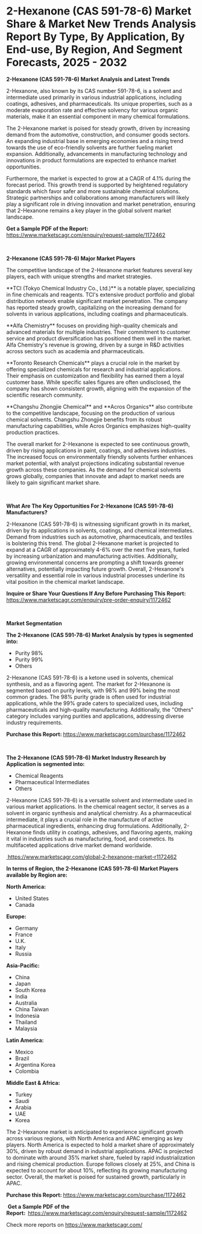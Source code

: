 <p><h1>2-Hexanone (CAS 591-78-6) Market Share & Market New Trends Analysis Report By Type, By Application, By End-use, By Region, And Segment Forecasts, 2025 - 2032</h1></p><p><strong>2-Hexanone (CAS 591-78-6) Market Analysis and Latest Trends</strong></p>
<p><p>2-Hexanone, also known by its CAS number 591-78-6, is a solvent and intermediate used primarily in various industrial applications, including coatings, adhesives, and pharmaceuticals. Its unique properties, such as a moderate evaporation rate and effective solvency for various organic materials, make it an essential component in many chemical formulations.</p><p>The 2-Hexanone market is poised for steady growth, driven by increasing demand from the automotive, construction, and consumer goods sectors. An expanding industrial base in emerging economies and a rising trend towards the use of eco-friendly solvents are further fueling market expansion. Additionally, advancements in manufacturing technology and innovations in product formulations are expected to enhance market opportunities.</p><p>Furthermore, the market is expected to grow at a CAGR of 4.1% during the forecast period. This growth trend is supported by heightened regulatory standards which favor safer and more sustainable chemical solutions. Strategic partnerships and collaborations among manufacturers will likely play a significant role in driving innovation and market penetration, ensuring that 2-Hexanone remains a key player in the global solvent market landscape.</p></p>
<p><strong>Get a Sample PDF of the Report:&nbsp;</strong> <a href="https://www.marketscagr.com/enquiry/request-sample/1172462?utm_campaign=3039&utm_medium=2&utm_source=Github&utm_content=ia&utm_term=03042025&utm_id=2-hexanone-cas-591-78-6">https://www.marketscagr.com/enquiry/request-sample/1172462</a></p>
<p>&nbsp;</p>
<p><strong>2-Hexanone (CAS 591-78-6) Major Market Players</strong></p>
<p><p>The competitive landscape of the 2-Hexanone market features several key players, each with unique strengths and market strategies. </p><p>**TCI (Tokyo Chemical Industry Co., Ltd.)** is a notable player, specializing in fine chemicals and reagents. TCI's extensive product portfolio and global distribution network enable significant market penetration. The company has reported steady growth, capitalizing on the increasing demand for solvents in various applications, including coatings and pharmaceuticals.</p><p>**Alfa Chemistry** focuses on providing high-quality chemicals and advanced materials for multiple industries. Their commitment to customer service and product diversification has positioned them well in the market. Alfa Chemistry's revenue is growing, driven by a surge in R&D activities across sectors such as academia and pharmaceuticals. </p><p>**Toronto Research Chemicals** plays a crucial role in the market by offering specialized chemicals for research and industrial applications. Their emphasis on customization and flexibility has earned them a loyal customer base. While specific sales figures are often undisclosed, the company has shown consistent growth, aligning with the expansion of the scientific research community.</p><p>**Changshu Zhongjie Chemical** and **Acros Organics** also contribute to the competitive landscape, focusing on the production of various chemical solvents. Changshu Zhongjie benefits from its robust manufacturing capabilities, while Acros Organics emphasizes high-quality production practices.</p><p>The overall market for 2-Hexanone is expected to see continuous growth, driven by rising applications in paint, coatings, and adhesives industries. The increased focus on environmentally friendly solvents further enhances market potential, with analyst projections indicating substantial revenue growth across these companies. As the demand for chemical solvents grows globally, companies that innovate and adapt to market needs are likely to gain significant market share.</p></p>
<p>&nbsp;</p>
<p><strong>What Are The Key Opportunities For 2-Hexanone (CAS 591-78-6) Manufacturers?</strong></p>
<p><p>2-Hexanone (CAS 591-78-6) is witnessing significant growth in its market, driven by its applications in solvents, coatings, and chemical intermediates. Demand from industries such as automotive, pharmaceuticals, and textiles is bolstering this trend. The global 2-Hexanone market is projected to expand at a CAGR of approximately 4-6% over the next five years, fueled by increasing urbanization and manufacturing activities. Additionally, growing environmental concerns are prompting a shift towards greener alternatives, potentially impacting future growth. Overall, 2-Hexanone's versatility and essential role in various industrial processes underline its vital position in the chemical market landscape.</p></p>
<p><strong>Inquire or Share Your Questions If Any Before Purchasing This Report:</strong> <a href="https://www.marketscagr.com/enquiry/pre-order-enquiry/1172462?utm_campaign=3039&utm_medium=2&utm_source=Github&utm_content=ia&utm_term=03042025&utm_id=2-hexanone-cas-591-78-6">https://www.marketscagr.com/enquiry/pre-order-enquiry/1172462</a></p>
<p>&nbsp;</p>
<p><strong>Market Segmentation</strong></p>
<p><strong>The 2-Hexanone (CAS 591-78-6) Market Analysis by types is segmented into:</strong></p>
<p><ul><li>Purity 98%</li><li>Purity 99%</li><li>Others</li></ul></p>
<p><p>2-Hexanone (CAS 591-78-6) is a ketone used in solvents, chemical synthesis, and as a flavoring agent. The market for 2-Hexanone is segmented based on purity levels, with 98% and 99% being the most common grades. The 98% purity grade is often used for industrial applications, while the 99% grade caters to specialized uses, including pharmaceuticals and high-quality manufacturing. Additionally, the "Others" category includes varying purities and applications, addressing diverse industry requirements.</p></p>
<p><strong>Purchase this Report:&nbsp;</strong><a href="https://www.marketscagr.com/purchase/1172462?utm_campaign=3039&utm_medium=2&utm_source=Github&utm_content=ia&utm_term=03042025&utm_id=2-hexanone-cas-591-78-6">https://www.marketscagr.com/purchase/1172462</a></p>
<p>&nbsp;</p>
<p><strong>The 2-Hexanone (CAS 591-78-6) Market Industry Research by Application is segmented into:</strong></p>
<p><ul><li>Chemical Reagents</li><li>Pharmaceutical Intermediates</li><li>Others</li></ul></p>
<p><p>2-Hexanone (CAS 591-78-6) is a versatile solvent and intermediate used in various market applications. In the chemical reagent sector, it serves as a solvent in organic synthesis and analytical chemistry. As a pharmaceutical intermediate, it plays a crucial role in the manufacture of active pharmaceutical ingredients, enhancing drug formulations. Additionally, 2-Hexanone finds utility in coatings, adhesives, and flavoring agents, making it vital in industries such as manufacturing, food, and cosmetics. Its multifaceted applications drive market demand worldwide.</p></p>
<p><a href="https://www.marketscagr.com/global-2-hexanone-market-r1172462?utm_campaign=3039&utm_medium=2&utm_source=Github&utm_content=ia&utm_term=03042025&utm_id=2-hexanone-cas-591-78-6">&nbsp;https://www.marketscagr.com/global-2-hexanone-market-r1172462</a></p>
<p><strong>In terms of Region, the 2-Hexanone (CAS 591-78-6) Market Players available by Region are:</strong></p>
<p>
    <p> <strong> North America: </strong>
        <ul>
            <li>United States</li>
            <li>Canada</li>
        </ul>
        </p> 
    <p> <strong> Europe: </strong>
        <ul>
            <li>Germany</li>
            <li>France</li>
            <li>U.K.</li>
            <li>Italy</li>
            <li>Russia</li>
        </ul>
        </p> 
    <p> <strong> Asia-Pacific: </strong>
        <ul>
            <li>China</li>
            <li>Japan</li>
            <li>South Korea</li>
            <li>India</li>
            <li>Australia</li>
            <li>China Taiwan</li>
            <li>Indonesia</li>
            <li>Thailand</li>
            <li>Malaysia</li>
        </ul>
        </p> 
    <p> <strong> Latin America: </strong>
        <ul>
            <li>Mexico</li>
            <li>Brazil</li>
            <li>Argentina Korea</li>
            <li>Colombia</li>
        </ul>
        </p> 
    <p> <strong> Middle East & Africa: </strong>
        <ul>
            <li>Turkey</li>
            <li>Saudi</li>
            <li>Arabia</li>
            <li>UAE</li>
            <li>Korea</li>
        </ul>
    </p>
    </p>
<p><p>The 2-Hexanone market is anticipated to experience significant growth across various regions, with North America and APAC emerging as key players. North America is expected to hold a market share of approximately 30%, driven by robust demand in industrial applications. APAC is projected to dominate with around 35% market share, fueled by rapid industrialization and rising chemical production. Europe follows closely at 25%, and China is expected to account for about 10%, reflecting its growing manufacturing sector. Overall, the market is poised for sustained growth, particularly in APAC.</p></p>
<p><strong>Purchase this Report: </strong><a href="https://www.marketscagr.com/purchase/1172462?utm_campaign=3039&utm_medium=2&utm_source=Github&utm_content=ia&utm_term=03042025&utm_id=2-hexanone-cas-591-78-6">https://www.marketscagr.com/purchase/1172462</a></p>
<p>&nbsp;<strong>Get a Sample PDF of the Report:&nbsp;&nbsp;</strong><a href="https://www.marketscagr.com/enquiry/request-sample/1172462?utm_campaign=3039&utm_medium=2&utm_source=Github&utm_content=ia&utm_term=03042025&utm_id=2-hexanone-cas-591-78-6">https://www.marketscagr.com/enquiry/request-sample/1172462</a></p>
<p><strong></strong></p>
<p>Check more reports on <a href="https://www.marketscagr.com/?utm_campaign=3039&utm_medium=2&utm_source=Github&utm_content=ia&utm_term=03042025&utm_id=2-hexanone-cas-591-78-6">https://www.marketscagr.com/</a></p>
